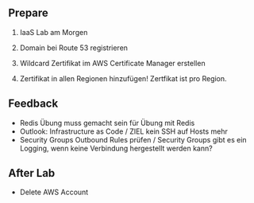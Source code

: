 ## Prepare

1. IaaS Lab am Morgen

2. Domain bei Route 53 registrieren

3. Wildcard Zertifikat im AWS Certificate Manager erstellen

4. Zertifikat in allen Regionen hinzufügen! Zertfikat ist pro Region.

## Feedback

- Redis Übung muss gemacht sein für Übung mit Redis
- Outlook: Infrastructure as Code / ZIEL kein SSH auf Hosts mehr
- Security Groups Outbound Rules prüfen / Security Groups gibt es ein Logging, wenn keine Verbindung hergestellt werden kann?

## After Lab

- Delete AWS Account
